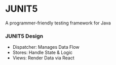 # JUNIT5

A programmer-friendly testing framework for Java

### JUNIT5 Design

- Dispatcher: Manages Data Flow
- Stores: Handle State & Logic
- Views: Render Data via React
